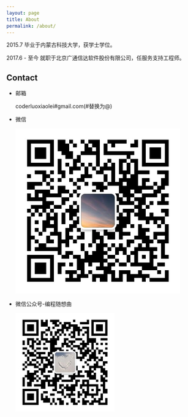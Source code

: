 ```yaml
---
layout: page
title: About
permalink: /about/
---
```


2015.7 毕业于内蒙古科技大学，获学士学位。

2017.6 - 至今 就职于北京广通信达软件股份有限公司，任服务支持工程师。


## Contact
- 邮箱

    coderluoxiaolei#gmail.com(#替换为@)
- 微信

    ![编程随想曲](../images/wx.jpg)
- 微信公众号-编程随想曲

    ![编程随想曲](../images/gzh.jpg)

